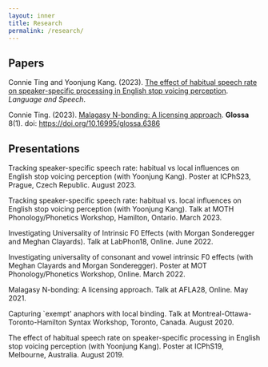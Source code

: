 ```yaml
---
layout: inner
title: Research
permalink: /research/
---
```


## Papers

Connie Ting and Yoonjung Kang. (2023). [The effect of habitual speech rate on speaker-specific processing in English stop voicing perception](https://journals.sagepub.com/doi/10.1177/00238309231188078). _Language and Speech_.

Connie Ting. (2023). [Malagasy N-bonding: A licensing approach](https://www.glossa-journal.org/article/id/6386/). **Glossa** 8(1). doi: https://doi.org/10.16995/glossa.6386



## Presentations

Tracking speaker-specific speech rate: habitual vs local influences on English stop voicing perception (with Yoonjung Kang). Poster at ICPhS23, Prague, Czech Republic. August 2023.

Tracking speaker-specific speech rate: habitual vs. local influences on English stop voicing perception (with Yoonjung Kang). Talk at MOTH Phonology/Phonetics Workshop, Hamilton, Ontario. March 2023.

Investigating Universality of Intrinsic F0 Effects (with Morgan Sonderegger and Meghan Clayards). Talk at LabPhon18, Online. June 2022.

Investigating universality of consonant and vowel intrinsic F0 effects (with Meghan Clayards and Morgan Sonderegger). Poster at MOT Phonology/Phonetics Workshop, Online. March 2022.

Malagasy N-bonding: A licensing approach. Talk at AFLA28, Online. May 2021.

Capturing `exempt' anaphors with local binding. Talk at Montreal-Ottawa-Toronto-Hamilton Syntax Workshop, Toronto, Canada. August 2020.

The effect of habitual speech rate on speaker-specific processing in English stop voicing perception (with Yoonjung Kang). Poster at ICPhS19, Melbourne, Australia. August 2019.

